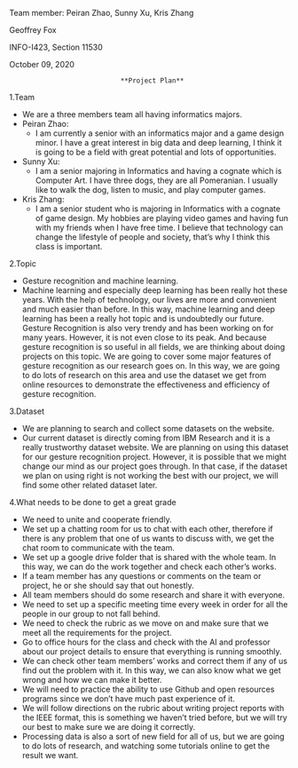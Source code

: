 Team member: Peiran Zhao, Sunny Xu, Kris Zhang

Geoffrey Fox

INFO-I423, Section 11530

October 09, 2020

								**Project Plan**
											
1.Team
- We are a three members team all having informatics majors.
- Peiran Zhao: 
  - I am currently a senior with an informatics major and a game design minor. I have a great interest in big data and deep learning, I think it is going to be a field with great potential and lots of opportunities.
- Sunny Xu:
  - I am a senior majoring in Informatics and having a cognate which is Computer Art. I have three dogs, they are all Pomeranian. I usually like to walk the dog, listen to music, and play computer games. 
- Kris Zhang: 
  - I am a senior student who is majoring in Informatics with a cognate of game design. My hobbies are playing video games and having fun with my friends when I have free time. I believe that technology can change the lifestyle of people and society, that’s why I think this class is important.

2.Topic
- Gesture recognition and machine learning.
- Machine learning and especially deep learning has been really hot these years. With the help of technology, our lives are more and convenient and much easier than before. In this way, machine learning and deep learning has been a really hot topic and is undoubtedly our future. Gesture Recognition is also very trendy and has been working on for many years. However, it is not even close to its peak. And because gesture recognition is so useful in all fields, we are thinking about doing projects on this topic. We are going to cover some major features of gesture recognition as our research goes on. In this way, we are going to do lots of research on this area and use the dataset we get from online resources to demonstrate the effectiveness and efficiency of gesture recognition. 

3.Dataset
- We are planning to search and collect some datasets on the website.
- Our current dataset is directly coming from IBM Research and it is a really trustworthy dataset website. We are planning on using this dataset for our gesture recognition project. However, it is possible that we might change our mind as our project goes through. In that case, if the dataset we plan on using right is not working the best with our project, we will find some other related dataset later.  

4.What needs to be done to get a great grade
- We need to unite and cooperate friendly.
- We set up a chatting room for us to chat with each other, therefore if there is any problem that one of us wants to discuss with, we get the chat room to communicate with the team.
- We set up a google drive folder that is shared with the whole team. In this way, we can do the work together and check each other’s works.
- If a team member has any questions or comments on the team or project, he or she should say that out honestly.
- All team members should do some research and share it with everyone.
- We need to set up a specific meeting time every week in order for all the people in our group to not fall behind. 
- We need to check the rubric as we move on and make sure that we meet all the requirements for the project. 
- Go to office hours for the class and check with the AI and professor about our project details to ensure that everything is running smoothly. 
- We can check other team members’ works and correct them if any of us find out the problem with it. In this way, we can also know what we get wrong and how we can make it better.
- We will need to practice the ability to use Github and open resources programs since we don’t have much past experience of it.
- We will follow directions on the rubric about writing project reports with the IEEE format, this is something we haven’t tried before, but we will try our best to make sure we are doing it correctly. 
- Processing data is also a sort of new field for all of us, but we are going to do lots of research, and watching some tutorials online to get the result we want.
